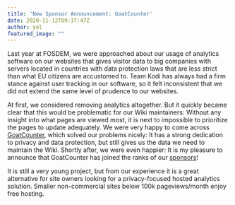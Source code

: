 ```yaml
---
title: 'New Sponsor Announcement: GoatCounter'
date: 2020-11-12T09:37:47Z
author: yol
featured_image: ""
---
```

Last year at FOSDEM, we were approached about our usage of analytics software on our websites that gives visitor data to big companies with servers located in countries with data protection laws that are less strict than what EU citizens are accustomed to. Team Kodi has always had a firm stance against user tracking in our software, so it felt inconsistent that we did not extend the same level of prudence to our websites.

 At first, we considered removing analytics altogether. But it quickly became clear that this would be problematic for our Wiki maintainers: Without any insight into what pages are viewed most, it is next to impossible to prioritize the pages to update adequately. We were very happy to come across [GoatCounter](https://www.goatcounter.com/), which solved our problems nicely: It has a strong dedication to privacy and data protection, but still gives us the data we need to maintain the Wiki. Shortly after, we were even happier: It is my pleasure to announce that GoatCounter has joined the ranks of our [sponsors](https://kodi.tv/sponsors)!

 It is still a very young project, but from our experience it is a great alternative for site owners looking for a privacy-focused hosted analytics solution. Smaller non-commercial sites below 100k pageviews/month enjoy free hosting.

 